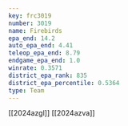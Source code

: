 ```yaml
---
key: frc3019
number: 3019
name: Firebirds
epa_end: 14.2
auto_epa_end: 4.41
teleop_epa_end: 8.79
endgame_epa_end: 1.0
winrate: 0.3571
district_epa_rank: 835
district_epa_percentile: 0.5364
type: Team
---
```

[[2024azgl]]
[[2024azva]]
